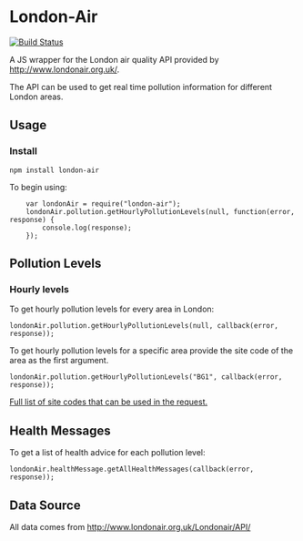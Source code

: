 # London-Air

[![Build Status](https://travis-ci.org/lewisp6/london-air.svg?branch=master)](https://travis-ci.org/lewisp6/london-air)

A JS wrapper for the London air quality API provided by http://www.londonair.org.uk/.

The API can be used to get real time pollution information for different London areas.

## Usage
### Install
`npm install london-air`

To begin using:

```
    var londonAir = require("london-air");
    londonAir.pollution.getHourlyPollutionLevels(null, function(error, response) {
        console.log(response);
    });
```

## Pollution Levels

### Hourly levels
To get hourly pollution levels for every area in London:

```
londonAir.pollution.getHourlyPollutionLevels(null, callback(error, response));
```

To get hourly pollution levels for a specific area provide the site code of the area as the first argument.

```
londonAir.pollution.getHourlyPollutionLevels("BG1", callback(error, response));
```
[Full list of site codes that can be used in the request.](site_codes.md)

## Health Messages
To get a list of health advice for each pollution level:
```
londonAir.healthMessage.getAllHealthMessages(callback(error, response));
```

## Data Source
All data comes from http://www.londonair.org.uk/Londonair/API/
